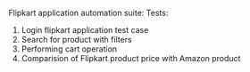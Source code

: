 Flipkart application automation suite:
Tests:
  1. Login flipkart application test case
  2. Search for product with filters
  3. Performing cart operation
  4. Comparision of Flipkart product price with Amazon product
